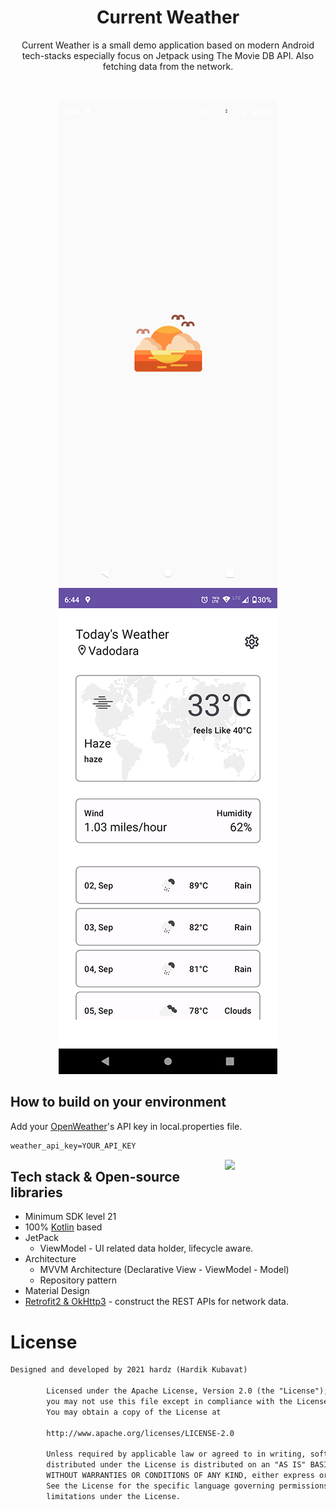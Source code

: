 <h1 align="center">Current Weather</h1>

<p align="center">  
Current Weather is a small demo application based on modern Android tech-stacks especially focus on Jetpack using The Movie DB API. Also fetching data from the network.
</p>
</br>

<p align="center">
<img src="/previews/preview_1.png" width="350" />
<img src="/previews/preview_2.png" width="350" />
</p>


## How to build on your environment
Add your [OpenWeather](https://openweathermap.org/)'s API key in local.properties file.
```xml
weather_api_key=YOUR_API_KEY
```

<img src="/previews/preview0.gif" align="right" width="32%"/>

## Tech stack & Open-source libraries
- Minimum SDK level 21
- 100% [Kotlin](https://kotlinlang.org/) based
- JetPack
  - ViewModel - UI related data holder, lifecycle aware.
- Architecture
  - MVVM Architecture (Declarative View - ViewModel - Model)
  - Repository pattern
- Material Design
- [Retrofit2 & OkHttp3](https://github.com/square/retrofit) - construct the REST APIs for network data.


# License
```xml
Designed and developed by 2021 hardz (Hardik Kubavat)

        Licensed under the Apache License, Version 2.0 (the "License");
        you may not use this file except in compliance with the License.
        You may obtain a copy of the License at

        http://www.apache.org/licenses/LICENSE-2.0

        Unless required by applicable law or agreed to in writing, software
        distributed under the License is distributed on an "AS IS" BASIS,
        WITHOUT WARRANTIES OR CONDITIONS OF ANY KIND, either express or implied.
        See the License for the specific language governing permissions and
        limitations under the License.
```


